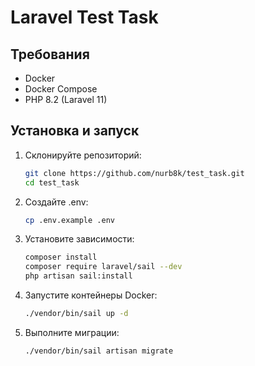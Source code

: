 # Laravel Test Task

## Требования

- Docker
- Docker Compose
- PHP 8.2 (Laravel 11)

## Установка и запуск

1. Склонируйте репозиторий:
    ```bash
    git clone https://github.com/nurb8k/test_task.git
    cd test_task
   
    ```
2. Создайте .env:
    ```bash
    cp .env.example .env
    ```
3. Установите зависимости:
    ```bash
    composer install
    composer require laravel/sail --dev
    php artisan sail:install
    ```

4. Запустите контейнеры Docker:
    ```bash
    ./vendor/bin/sail up -d
    ```

5. Выполните миграции:
    ```bash
    ./vendor/bin/sail artisan migrate
    ```
